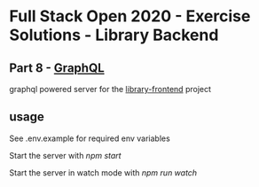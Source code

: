 # Full Stack Open 2020 - Exercise Solutions - Library Backend

## Part 8 - [GraphQL](https://fullstackopen.com/en/part8)

graphql powered server for the [library-frontend](https://github.com/jeremy-ebinum/full-stack-open-2020/tree/master/part8/library-frontend) project

## usage

See .env.example for required env variables

Start the server with _npm start_

Start the server in watch mode with _npm run watch_
